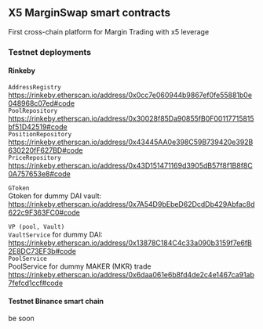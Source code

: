 ## X5 MarginSwap smart contracts
First cross-chain platform for Margin Trading with x5 leverage

### Testnet deployments
#### Rinkeby
`AddressRegistry`  
https://rinkeby.etherscan.io/address/0x0cc7e060944b9867ef0fe55881b0e048968c07ed#code  
`PoolRepository`  
https://rinkeby.etherscan.io/address/0x30028f85Da90855fB0F00117715815bf51D42519#code  
`PositionRepository`  
https://rinkeby.etherscan.io/address/0x43445AA0e398C59B739420e392B630220fF627BD#code  
`PriceRepository`  
https://rinkeby.etherscan.io/address/0x43D151471169d3905dB57f8f1B8f8C0A757653e8#code  

`GToken`  
Gtoken for dummy DAI vault:  
https://rinkeby.etherscan.io/address/0x7A54D9bEbeD62DcdDb429Abfac8d622c9F363FC0#code  

`VP (pool, Vault)`   
`VaultService` for dummy DAI:  
https://rinkeby.etherscan.io/address/0x13878C184C4c33a090b3159f7e6fB2E8DC73EF3b#code  
`PoolService`  
PoolService for dummy MAKER (MKR) trade  
https://rinkeby.etherscan.io/address/0x6daa061e6b8fd4de2c4e1467ca91ab7fefcd1ccf#code  


#### Testnet Binance smart chain
be soon